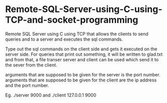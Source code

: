 # Remote-SQL-Server-using-C-using-TCP-and-socket-programming
Remote SQL Server using C using TCP that allows the clients to send queries and to a server and executes the sql commands.

Type out the sql commands on the client side and gets it executed on the server side. For queries that print out something, it will be written to glad.txt and from that, a file transer server and client can be used which send it to the sever from the client.

arguments that are supposed to be given for the server is the port number.
arguments that are supposed to be given for the client are the ip address and the port number.


Eg. ./server 9000 and 
./client 127.0.0.1 9000

